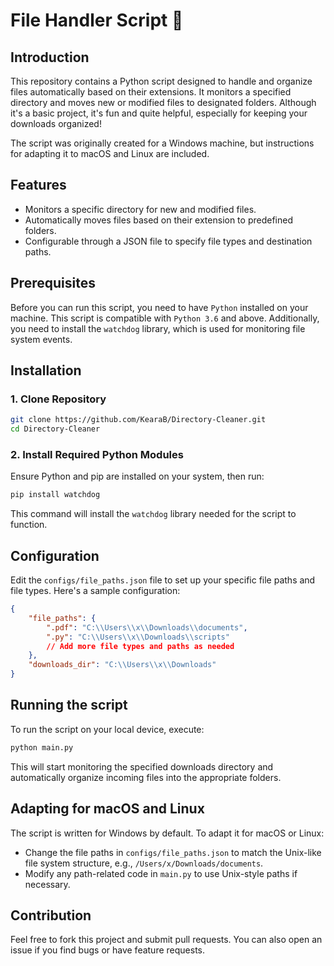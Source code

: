 # File Handler Script 📁

## Introduction
This repository contains a Python script designed to handle and organize files automatically based on their extensions. It monitors a specified directory and moves new or modified files to designated folders. Although it's a basic project, it's fun and quite helpful, especially for keeping your downloads organized!

The script was originally created for a Windows machine, but instructions for adapting it to macOS and Linux are included.

## Features
* Monitors a specific directory for new and modified files.
* Automatically moves files based on their extension to predefined folders.
* Configurable through a JSON file to specify file types and destination paths.

## Prerequisites
Before you can run this script, you need to have `Python` installed on your machine. This script is compatible with `Python 3.6` and above. Additionally, you need to install the `watchdog` library, which is used for monitoring file system events.

## Installation
### 1. Clone Repository
```bash
git clone https://github.com/KearaB/Directory-Cleaner.git
cd Directory-Cleaner
```

### 2. Install Required Python Modules
Ensure Python and pip are installed on your system, then run:
```bash
pip install watchdog
```
This command will install the `watchdog` library needed for the script to function.

## Configuration
Edit the `configs/file_paths.json` file to set up your specific file paths and file types. Here's a sample configuration:
```json
{
    "file_paths": {
        ".pdf": "C:\\Users\\x\\Downloads\\documents",
        ".py": "C:\\Users\\x\\Downloads\\scripts"
        // Add more file types and paths as needed
    },
    "downloads_dir": "C:\\Users\\x\\Downloads"
}
```

## Running the script
To run the script on your local device, execute:
```bash
python main.py
```
This will start monitoring the specified downloads directory and automatically organize incoming files into the appropriate folders.

## Adapting for macOS and Linux
The script is written for Windows by default. To adapt it for macOS or Linux:

* Change the file paths in `configs/file_paths.json` to match the Unix-like file system structure, e.g., `/Users/x/Downloads/documents`.
* Modify any path-related code in `main.py` to use Unix-style paths if necessary.

## Contribution
Feel free to fork this project and submit pull requests. You can also open an issue if you find bugs or have feature requests.